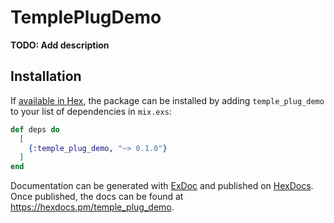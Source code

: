 # TemplePlugDemo

**TODO: Add description**

## Installation

If [available in Hex](https://hex.pm/docs/publish), the package can be installed
by adding `temple_plug_demo` to your list of dependencies in `mix.exs`:

```elixir
def deps do
  [
    {:temple_plug_demo, "~> 0.1.0"}
  ]
end
```

Documentation can be generated with [ExDoc](https://github.com/elixir-lang/ex_doc)
and published on [HexDocs](https://hexdocs.pm). Once published, the docs can
be found at <https://hexdocs.pm/temple_plug_demo>.


